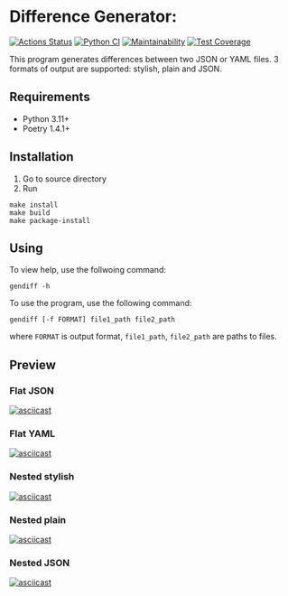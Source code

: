 # Difference Generator:
[![Actions Status](https://github.com/grigarazH/python-project-50/workflows/hexlet-check/badge.svg)](https://github.com/grigarazH/python-project-50/actions)
[![Python CI](https://github.com/grigarazH/python-project-50/actions/workflows/py-ci.yml/badge.svg)](https://github.com/grigarazH/python-project-50/actions/workflows/py-ci.yml)
[![Maintainability](https://api.codeclimate.com/v1/badges/d2783c38770166bfa05f/maintainability)](https://codeclimate.com/github/grigarazH/python-project-50/maintainability)
[![Test Coverage](https://api.codeclimate.com/v1/badges/d2783c38770166bfa05f/test_coverage)](https://codeclimate.com/github/grigarazH/python-project-50/test_coverage)

This program generates differences between two JSON or YAML files.
3 formats of output are supported: stylish, plain and JSON.


## Requirements

* Python 3.11+
* Poetry 1.4.1+

## Installation

1. Go to source directory
2. Run
   
```
make install
make build
make package-install
```


## Using
To view help, use the follwoing command:
```
gendiff -h
```
To use the program, use the following command:

```
gendiff [-f FORMAT] file1_path file2_path
```

where `FORMAT` is output format, 
`file1_path`, `file2_path` are paths to files.



## Preview

### Flat JSON
[![asciicast](https://asciinema.org/a/VOKSoqxp2aWsDiRtQyHKPLY7D.svg)](https://asciinema.org/a/VOKSoqxp2aWsDiRtQyHKPLY7D)

### Flat YAML
[![asciicast](https://asciinema.org/a/QkNmSXxc4YLvSO8IrSRCybt5D.svg)](https://asciinema.org/a/QkNmSXxc4YLvSO8IrSRCybt5D)

### Nested stylish
[![asciicast](https://asciinema.org/a/pR2m1h2Ge7E2xj2LYpJ0yWLdB.svg)](https://asciinema.org/a/pR2m1h2Ge7E2xj2LYpJ0yWLdB)

### Nested plain
[![asciicast](https://asciinema.org/a/SIAtYwcc4E8RPONM5i0Y8yXYk.svg)](https://asciinema.org/a/SIAtYwcc4E8RPONM5i0Y8yXYk)

### Nested JSON
[![asciicast](https://asciinema.org/a/GsbCzmDVKuEcUhobQOcEw2g4I.svg)](https://asciinema.org/a/GsbCzmDVKuEcUhobQOcEw2g4I)